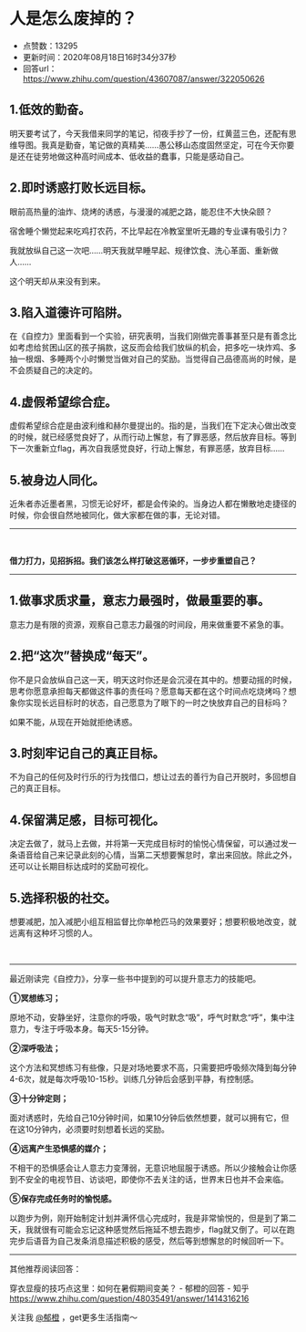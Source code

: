 # 人是怎么废掉的？
- 点赞数：13295
- 更新时间：2020年08月18日16时34分37秒
- 回答url：https://www.zhihu.com/question/43607087/answer/322050626
<body>
 <h2>1.低效的勤奋。</h2>
 <p data-pid="wJ52bqxP">明天要考试了，今天我借来同学的笔记，彻夜手抄了一份，红黄蓝三色，还配有思维导图。我真是勤奋，笔记做的真精美……愚公移山态度固然坚定，可在今天你要是还在徒劳地做这种高时间成本、低收益的蠢事，只能是感动自己。</p>
 <h2>2.即时诱惑打败长远目标。</h2>
 <p data-pid="Ys5Ba-KT">眼前高热量的油炸、烧烤的诱惑，与漫漫的减肥之路，能忍住不大快朵颐？</p>
 <p data-pid="ETATJLEQ">宿舍睡个懒觉起来吃鸡打农药，不比早起在冷教室里听无趣的专业课有吸引力？</p>
 <p data-pid="UvQZd9SQ">我就放纵自己这一次吧……明天我就早睡早起、规律饮食、洗心革面、重新做人……</p>
 <p data-pid="49gIUEnV">这个明天却从来没有到来。</p>
 <h2>3.陷入道德许可陷阱。</h2>
 <p data-pid="9JscFi-W">在《自控力》里面看到一个实验，研究表明，当我们刚做完善事甚至只是有善念比如考虑给贫困山区的孩子捐款，这反而会给我们放纵的机会，把多吃一块炸鸡、多抽一根烟、多睡两个小时懒觉当做对自己的奖励。当觉得自己品德高尚的时候，是不会质疑自己的决定的。</p>
 <h2>4.虚假希望综合症。</h2>
 <p data-pid="IkBbj11J">虚假希望综合症是由波利维和赫尔曼提出的。指的是，当我们在下定决心做出改变的时候，就已经感觉良好了，从而行动上懈怠，有了罪恶感，然后放弃目标。等到下一次重新立flag，再次自我感觉良好，行动上懈怠，有罪恶感，放弃目标……</p>
 <h2>5.被身边人同化。</h2>
 <p data-pid="oFhsRw3h">近朱者赤近墨者黑，习惯无论好坏，都是会传染的。当身边人都在懒散地走捷径的时候，你会很自然地被同化，做大家都在做的事，无论对错。</p>
 <hr>
 <p class="ztext-empty-paragraph"><br></p>
 <p data-pid="nntV7xRb"><b>借力打力，见招拆招。我们该怎么样打破这恶循环，一步步重塑自己？</b></p>
 <hr>
 <h2>1.做事求质求量，意志力最强时，做最重要的事。</h2>
 <p data-pid="XA9vxpqv">意志力是有限的资源，观察自己意志力最强的时间段，用来做重要不紧急的事。</p>
 <h2>2.把“这次”替换成“每天”。</h2>
 <p data-pid="kIVB5D3u">你不是只会放纵自己这一天，明天这时你还是会沉浸在其中的。想要动摇的时候，思考你愿意承担每天都做这件事的责任吗？愿意每天都在这个时间点吃烧烤吗？想象你实现长远目标时的状态，自己愿意为了眼下的一时之快放弃自己的目标吗？</p>
 <p data-pid="dxzmPuj8">如果不能，从现在开始就拒绝诱惑。</p>
 <h2>3.时刻牢记自己的真正目标。</h2>
 <p data-pid="X9Q2X8Sh">不为自己的任何及时行乐的行为找借口，想让过去的善行为自己开脱时，多回想自己的真正目标。</p>
 <h2>4.保留满足感，目标可视化。</h2>
 <p data-pid="nHxc6R4D">决定去做了，就马上去做，并将第一天完成目标时的愉悦心情保留，可以通过发一条语音给自己来记录此刻的心情，当第二天想要懈怠时，拿出来回放。除此之外，还可以让长期目标达成时的奖励可视化。</p>
 <h2>5.选择积极的社交。</h2>
 <p data-pid="3mukdgRQ">想要减肥，加入减肥小组互相监督比你单枪匹马的效果要好；想要积极地改变，就远离有这种坏习惯的人。</p>
 <p class="ztext-empty-paragraph"><br></p>
 <hr>
 <p data-pid="0hiIVCUh">最近刚读完《自控力》，分享一些书中提到的可以提升意志力的技能吧。</p>
 <p data-pid="NoI0KOyy"><b>①冥想练习；</b></p>
 <p data-pid="Bc2ITe-a">原地不动，安静坐好，注意你的呼吸，吸气时默念“吸”，呼气时默念“呼”，集中注意力，专注于呼吸本身。每天5-15分钟。</p>
 <p data-pid="rNNO2_Gk"><b>②深呼吸法；</b></p>
 <p data-pid="oVRtewER">这个方法和冥想练习有些像，只是对场地要求不高，只需要把呼吸频次降到每分钟4-6次，就是每次呼吸10-15秒。训练几分钟后会感到平静，有控制感。</p>
 <p data-pid="_dqgVFjP"><b>③十分钟定则；</b></p>
 <p data-pid="NuciOibH">面对诱惑时，先给自己10分钟时间，如果10分钟后依然想要，就可以拥有它，但在这10分钟内，必须要时刻想着长远的奖励。</p>
 <p data-pid="SJvsjJtY"><b>④远离产生恐惧感的媒介；</b></p>
 <p data-pid="HVNZv6qk">不相干的恐惧感会让人意志力变薄弱，无意识地屈服于诱惑。所以少接触会让你感到不安全的电视节目、访谈吧，即使你不去关注的话，世界末日也并不会来临。</p>
 <p data-pid="REBLQE6x"><b>⑤保存完成任务时的愉悦感。</b></p>
 <p data-pid="gHAbzecM">以跑步为例，刚开始制定计划并满怀信心完成时，我是非常愉悦的，但是到了第二天，我就很有可能会忘记这种感觉然后拖延不想去跑步，flag就又倒了。可以在跑完步后语音为自己发条消息描述积极的感受，然后等到想懈怠的时候回听一下。</p>
 <hr>
 <p data-pid="bUIKiLKY">其他推荐阅读回答：</p>
 <p data-pid="DPwlTJzm">穿衣显瘦的技巧点这里：如何在暑假期间变美？ - 郁橙的回答 - 知乎 <a href="https://www.zhihu.com/question/48035491/answer/1414316216" class="internal"><span class="invisible">https://www.</span><span class="visible">zhihu.com/question/4803</span><span class="invisible">5491/answer/1414316216</span><span class="ellipsis"></span></a></p>
 <p data-pid="3v_4t_sx">关注我 <a class="member_mention" href="https://www.zhihu.com/people/43f064d4886fa5b9f7c0b4e279c8dc08" data-hash="43f064d4886fa5b9f7c0b4e279c8dc08" data-hovercard="p$b$43f064d4886fa5b9f7c0b4e279c8dc08">@郁橙</a> ，get更多生活指南～</p>
</body>